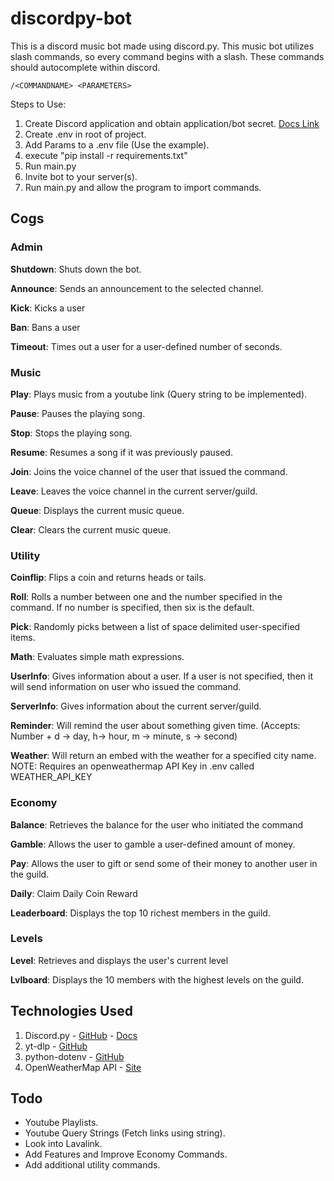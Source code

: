 # discordpy-bot

This is a discord music bot made using discord.py. This music bot utilizes slash commands, so every command begins with a slash. These commands should autocomplete within discord.

```
/<COMMANDNAME> <PARAMETERS>
```

Steps to Use:

1. Create Discord application and obtain application/bot secret. [Docs Link](https://discordpy.readthedocs.io/en/stable/discord.html)
2. Create .env in root of project.
3. Add Params to a .env file (Use the example).
4. execute "pip install -r requirements.txt"
5. Run main.py
6. Invite bot to your server(s).
7. Run main.py and allow the program to import commands.

## Cogs

### Admin

**Shutdown**: Shuts down the bot.

**Announce**: Sends an announcement to the selected channel.

**Kick**: Kicks a user

**Ban**: Bans a user

**Timeout**: Times out a user for a user-defined number of seconds.

### Music

**Play**: Plays music from a youtube link (Query string to be implemented).

**Pause**: Pauses the playing song.

**Stop**: Stops the playing song.

**Resume**: Resumes a song if it was previously paused.

**Join**: Joins the voice channel of the user that issued the command.

**Leave**: Leaves the voice channel in the current server/guild.

**Queue**: Displays the current music queue.

**Clear**: Clears the current music queue.

### Utility

**Coinflip**: Flips a coin and returns heads or tails.

**Roll**: Rolls a number between one and the number specified in the command. If no number is specified, then six is the default.

**Pick**: Randomly picks between a list of space delimited user-specified items.

**Math**: Evaluates simple math expressions.

**UserInfo**: Gives information about a user. If a user is not specified, then it will send information on user who issued the command.

**ServerInfo**: Gives information about the current server/guild.

**Reminder**: Will remind the user about something given time. (Accepts: Number + d -> day, h-> hour, m -> minute, s -> second)

**Weather**: Will return an embed with the weather for a specified city name.
NOTE: Requires an openweathermap API Key in .env called WEATHER_API_KEY

### Economy

**Balance**: Retrieves the balance for the user who initiated the command

**Gamble**: Allows the user to gamble a user-defined amount of money.

**Pay**: Allows the user to gift or send some of their money to another user in the guild.

**Daily**: Claim Daily Coin Reward

**Leaderboard**: Displays the top 10 richest members in the guild.

### Levels

**Level**: Retrieves and displays the user's current level

**Lvlboard**: Displays the 10 members with the highest levels on the guild.

## Technologies Used

1. Discord.py - [GitHub](https://github.com/Rapptz/discord.py) - [Docs](https://discordpy.readthedocs.io/)
2. yt-dlp - [GitHub](https://github.com/yt-dlp/yt-dlp)
3. python-dotenv - [GitHub](https://github.com/yt-dlp/yt-dlp)
4. OpenWeatherMap API - [Site](https://openweathermap.org/api)

## Todo

- Youtube Playlists.
- Youtube Query Strings (Fetch links using string).
- Look into Lavalink.
- Add Features and Improve Economy Commands.
- Add additional utility commands.
